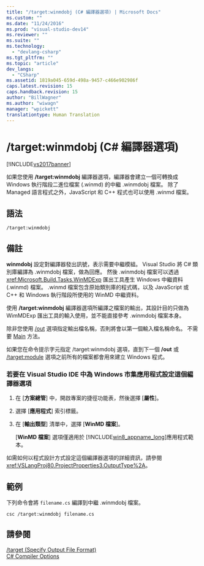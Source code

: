 ```yaml
---
title: "/target:winmdobj (C# 編譯器選項) | Microsoft Docs"
ms.custom: ""
ms.date: "11/24/2016"
ms.prod: "visual-studio-dev14"
ms.reviewer: ""
ms.suite: ""
ms.technology: 
  - "devlang-csharp"
ms.tgt_pltfrm: ""
ms.topic: "article"
dev_langs: 
  - "CSharp"
ms.assetid: 1819a045-659d-498a-9457-c466e902986f
caps.latest.revision: 15
caps.handback.revision: 15
author: "BillWagner"
ms.author: "wiwagn"
manager: "wpickett"
translationtype: Human Translation
---
```

# /target:winmdobj (C# 編譯器選項)
[!INCLUDE[vs2017banner](../../../csharp/includes/vs2017banner.md)]

如果您使用 **\/target:winmdobj** 編譯器選項，編譯器會建立一個可轉換成 Windows 執行階段二進位檔案 \(.winmd\) 的中繼 .winmdobj 檔案。  除了 Managed 語言程式之外，JavaScript 和 C\+\+ 程式也可以使用 .winmd 檔案。  
  
## 語法  
  
```  
/target:winmdobj  
```  
  
## 備註  
 **winmdobj** 設定對編譯器發出訊號，表示需要中繼模組。  Visual Studio 將 C\# 類別庫編譯為 .winmdobj 檔案，做為回應。  然後 .winmdobj 檔案可以透過 <xref:Microsoft.Build.Tasks.WinMDExp> 匯出工具產生 Windows 中繼資料 \(.winmd\) 檔案。  .winmd 檔案包含原始類別庫的程式碼，以及 JavaScript 或 C\+\+ 和 Windows 執行階段所使用的 WinMD 中繼資料。  
  
 使用 **\/target:winmdobj** 編譯器選項所編譯之檔案的輸出，其設計目的只做為 WimMDExp 匯出工具的輸入使用，並不能直接參考 .winmdobj 檔案本身。  
  
 除非您使用 [\/out](../../../csharp/language-reference/compiler-options/out-compiler-option.md) 選項指定輸出檔名稱，否則將會以第一個輸入檔名稱命名。  不需要 [Main](../../../csharp/programming-guide/main-and-command-args/main-and-command-line-arguments.md) 方法。  
  
 如果您在命令提示字元指定 \/target:winmdobj 選項，直到下一個 **\/out** 或 [\/target:module](../../../csharp/language-reference/compiler-options/target-module-compiler-option.md) 選項之前所有的檔案都會用來建立 Windows 程式。  
  
### 若要在 Visual Studio IDE 中為 Windows 市集應用程式設定這個編譯器選項  
  
1.  在 \[**方案總管**\] 中，開啟專案的捷徑功能表，然後選擇 \[**屬性**\]。  
  
2.  選擇 \[**應用程式**\] 索引標籤。  
  
3.  在 \[**輸出類型**\] 清單中，選擇 \[**WinMD 檔案**\]。  
  
     \[**WinMD 檔案**\] 選項僅適用於 [!INCLUDE[win8_appname_long](../../../csharp/includes/win8_appname_long_md.md)]應用程式範本。  
  
 如需如何以程式設計方式設定這個編譯器選項的詳細資訊，請參閱 <xref:VSLangProj80.ProjectProperties3.OutputType%2A>。  
  
## 範例  
 下列命令會將 `filename.cs` 編譯到中繼 .winmdobj 檔案。  
  
```  
csc /target:winmdobj filename.cs  
```  
  
## 請參閱  
 [\/target \(Specify Output File Format\)](../../../csharp/language-reference/compiler-options/target-compiler-option.md)   
 [C\# Compiler Options](../../../csharp/language-reference/compiler-options/index.md)